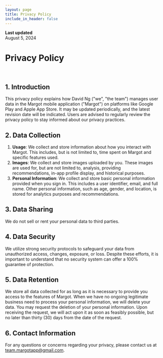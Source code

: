 ```yaml
---
layout: page
title: Privacy Policy
include_in_header: false
---
```


**Last updated**  
August 5, 2024

# Privacy Policy

<br>

## 1. Introduction

This privacy policy explains how David Ng ("we", "the team") manages user data in the Margot mobile application ("Margot") on platforms like Google Play and Apple App Store. It may be updated periodically, and the latest revision date will be indicated. Users are advised to regularly review the privacy policy to stay informed about our privacy practices.

## 2. Data Collection

1. **Usage**: We collect and store information about how you interact with Margot. This includes, but is not limited to, time spent on Margot and specific features used.
2. **Images**: We collect and store images uploaded by you. These images are used for, but are not limited to, analysis, providing recommendations, in-app profile display, and historical purposes.
3. **Personal Information**: We collect and store basic personal information provided when you sign in. This includes a user identifier, email, and full name. Other personal information, such as age, gender, and location, is stored for analytics purposes and recommendations.

## 3. Data Sharing

We do not sell or rent your personal data to third parties.

## 4. Data Security

We utilize strong security protocols to safeguard your data from unauthorized access, changes, exposure, or loss. Despite these efforts, it is important to understand that no security system can offer a 100% guarantee of protection.

## 5. Data Retention

We store all data collected for as long as it is necessary to provide you access to the features of Margot. When we have no ongoing legitimate business need to process your personal information, we will delete your data. You may request the deletion of your personal information. Upon receiving the request, we will act upon it as soon as feasibly possible, but no later than thirty (30) days from the date of the request.

## 6. Contact Information

For any questions or concerns regarding your privacy, please contact us at team.margotapp@gmail.com.
